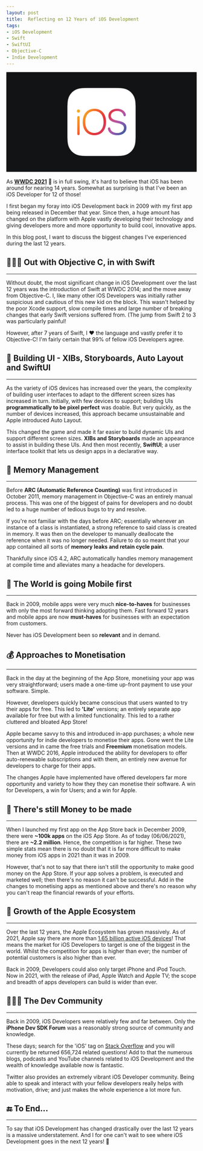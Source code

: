 ```yaml
---
layout: post
title:  Reflecting on 12 Years of iOS Development
tags:
- iOS Development
- Swift
- SwiftUI
- Objective-C
- Indie Development
---
```


<img src="assets/images/reflecting_on_12_years_of_ios_development.jpg" alt="iOS">

<p>As <a href="https://developer.apple.com/wwdc21/"><strong>WWDC 2021</strong></a> 🍎 is in full swing, it's hard to believe that iOS has been around for nearing 14 years. Somewhat as surprising is that I've been an iOS Developer for 12 of those!</p>

<p>I first began my foray into iOS Development back in 2009 with my first app being released in December that year. Since then, a huge amount has changed on the platform with Apple vastly developing their technology and giving developers more and more opportunity to build cool, innovative apps.</p>

<p>In this blog post, I want to discuss the biggest changes I've experienced during the last 12 years.</p>

<h2>👨🏼‍💻 Out with Objective C, in with Swift</h2>
<hr/>

<p>Without doubt, the most significant change in iOS Development over the last 12 years was the introduction of Swift at WWDC 2014; and the move away from Objective-C. I, like many other iOS Developers was initially rather suspicious and cautious of this new kid on the block. This wasn't helped by the poor Xcode support, slow compile times and large number of breaking changes that early Swift versions suffered from. (The jump from Swift 2 to 3 was particularly painful!</p>

<p>However, after 7 years of Swift, I ❤️ the language and vastly prefer it to Objective-C! I'm fairly certain that 99% of fellow iOS Developers agree.<p/>   

<h2>🎨 Building UI - XIBs, Storyboards, Auto Layout and SwiftUI</h2>
<hr/>
<p>As the variety of iOS devices has increased over the years, the complexity of building user interfaces to adapt to the different screen sizes has increased in turn. Initially, with few devices to support; building UIs <strong>programmatically to be pixel perfect</strong> was doable. But very quickly, as the number of devices increased, this approach became unsustainable and Apple introduced Auto Layout.</p>

<p>This changed the game and made it far easier to build dynamic UIs and support different screen sizes. <strong>XIBs and Storyboards</strong> made an appearance to assist in building these UIs. And then most recently, <strong>SwiftUI</strong>; a user interface toolkit that lets us design apps in a declarative way.</p>

<h2>🧠 Memory Management</h2>
<hr/>
<p>Before <strong>ARC (Automatic Reference Counting)</strong> was first introduced in October 2011, memory management in Objective-C was an entirely manual process. This was one of the biggest of pains for developers and no doubt led to a huge number of tedious bugs to try and resolve.</p>

<p>If you're not familiar with the days before ARC; essentially whenever an instance of a class is instantiated, a strong reference to said class is created in memory. It was then on the developer to manually deallocate the reference when it was no longer needed. Failure to do so meant that your app contained all sorts of <strong>memory leaks and retain cycle pain</strong>.</p>

<p>Thankfully since iOS 4.2, ARC automatically handles memory management at compile time and alleviates many a headache for developers.</p>

<h2>📱 The World is going Mobile first</h2>
<hr/>
<p>Back in 2009, mobile apps were very much <strong>nice-to-haves</strong> for businesses with only the most forward thinking adopting them. Fast forward 12 years and mobile apps are now <strong>must-haves</strong> for businesses with an expectation from customers.</p>

<p>Never has iOS Development been so <strong>relevant</strong> and in demand.</p>

<h2>💰 Approaches to Monetisation</h2>
<hr/>
<p>Back in the day at the beginning of the App Store, monetising your app was very straightforward; users made a one-time up-front payment to use your software. Simple.</p>

<p>However, developers quickly became conscious that users wanted to try their apps for free. This led to <strong>'Lite'</strong> versions; an entirely separate app available for free but with a limited functionality. This led to a rather cluttered and bloated App Store!</p>

<p>Apple became savvy to this and introduced in-app purchases; a whole new opportunity for indie developers to monetise their apps. Gone went the Lite versions and in came the free trials and <strong>Freemium</strong> monetisation models. Then at WWDC 2016, Apple introduced the ability for developers to offer auto-renewable subscriptions and with them, an entirely new avenue for developers to charge for their apps.</p>

<p>The changes Apple have implemented have offered developers far more opportunity and variety to how they they can monetise their software. A win for Developers, a win for Users; and a win for Apple.</p>

<h2>💸 There's still Money to be made</h2>
<hr/>
<p>When I launched my first app on the App Store back in December 2009, there were <strong>~100k apps</strong> on the iOS App Store. As of today (06/06/2021), there are <strong>~2.2 million</strong>. Hence, the competition is far higher. These two simple stats mean there is no doubt that it is far more difficult to make money from iOS apps in 2021 than it was in 2009.</p>

<p>However, that's not to say that there isn't still the opportunity to make good money on the App Store. If your app solves a problem, is executed and marketed well; then there's no reason it can't be successful. Add in the changes to monetising apps as mentioned above and there's no reason why you can't reap the financial rewards of your efforts.</p>

<h2>🍎 Growth of the Apple Ecosystem</h2>
<hr/>
<p>Over the last 12 years, the Apple Ecosystem has grown massively. As of 2021, Apple say there are more than <a href="https://www.theverge.com/2021/1/27/22253162/iphone-users-total-number-billion-apple-tim-cook-q1-2021">1.65 billion active iOS devices</a>! That means the market for iOS Developers to target is one of the biggest in the world. Whilst the competition for apps is higher than ever; the number of potential customers is also higher than ever.</p>

<p>Back in 2009, Developers could also only target iPhone and iPod Touch. Now in 2021, with the release of iPad, Apple Watch and Apple TV; the scope and breadth of apps developers can build is wider than ever.</p>

<h2>🙋🏼‍♂️ The Dev Community</h2>
<hr/>
<p>Back in 2009, iOS Developers were relatively few and far between. Only the <strong>iPhone Dev SDK Forum</strong> was a reasonably strong source of community and knowledge.</p>

<p>These days; search for the 'iOS' tag on <a href="https://stackoverflow.com/questions/tagged/ios">Stack Overflow</a> and you will currently be returned 656,724 related questions! Add to that the numerous blogs, podcasts and YouTube channels related to iOS Development and the wealth of knowledge available now is fantastic.</p>

<p>Twitter also provides an extremely vibrant iOS Developer community. Being able to speak and interact with your fellow developers really helps with motivation, drive; and just makes the whole experience a lot more fun.</p>

<h2>🔚 To End...</h2>
<hr/>
<p>To say that iOS Development has changed drastically over the last 12 years is a massive understatement. And I for one can't wait to see where iOS Development goes in the next 12 years! 🍿</p>
